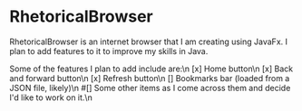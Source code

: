 RhetoricalBrowser
=====

RhetoricalBrowser is an internet browser that I am creating using JavaFx. I plan to add features to it to improve my skills in Java.

Some of the features I plan to add include are:\n
[x] Home button\n
[x] Back and forward button\n
[x] Refresh button\n
[] Bookmarks bar (loaded from a JSON file, likely)\n
#[] Some other items as I come across them and decide I'd like to work on it.\n
